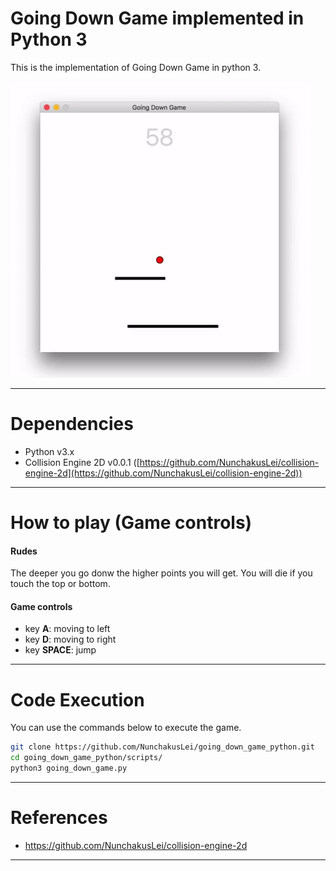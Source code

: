 <!-- MIT License

Copyright (c) 2018 Chenrui Lei

Permission is hereby granted, free of charge, to any person obtaining a copy
of this software and associated documentation files (the "Software"), to deal
in the Software without restriction, including without limitation the rights
to use, copy, modify, merge, publish, distribute, sublicense, and/or sell
copies of the Software, and to permit persons to whom the Software is
furnished to do so, subject to the following conditions:

The above copyright notice and this permission notice shall be included in all
copies or substantial portions of the Software.

THE SOFTWARE IS PROVIDED "AS IS", WITHOUT WARRANTY OF ANY KIND, EXPRESS OR
IMPLIED, INCLUDING BUT NOT LIMITED TO THE WARRANTIES OF MERCHANTABILITY,
FITNESS FOR A PARTICULAR PURPOSE AND NONINFRINGEMENT. IN NO EVENT SHALL THE
AUTHORS OR COPYRIGHT HOLDERS BE LIABLE FOR ANY CLAIM, DAMAGES OR OTHER
LIABILITY, WHETHER IN AN ACTION OF CONTRACT, TORT OR OTHERWISE, ARISING FROM,
OUT OF OR IN CONNECTION WITH THE SOFTWARE OR THE USE OR OTHER DEALINGS IN THE
SOFTWARE. -->


# Going Down Game implemented in Python 3

This is the implementation of Going Down Game in python 3.

![alt text][gaming_screencast]

---


# Dependencies

- Python v3.x
- Collision Engine 2D v0.0.1 ([https://github.com/NunchakusLei/collision-engine-2d](https://github.com/NunchakusLei/collision-engine-2d))

---


# How to play (Game controls)

#### Rudes

The deeper you go donw the higher points you will get. You will die if you touch the top or bottom. 

#### Game controls

- key **A**: moving to left
- key **D**: moving to right
- key **SPACE**: jump

---


# Code Execution

You can use the commands below to execute the game.

```bash
git clone https://github.com/NunchakusLei/going_down_game_python.git
cd going_down_game_python/scripts/
python3 going_down_game.py
```
---


# References

- https://github.com/NunchakusLei/collision-engine-2d

---

[gaming_screenshot]: ./Doc/images/going_down_game_screenshot.png "gaming screenshot"
[gaming_screencast]: ./Doc/images/going_down_game_screencast.gif "gaming screenshot"